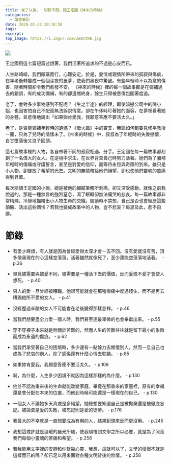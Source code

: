 ```yaml
---
title: 老了以後，一切都不配。閱王定國《神來的時候》
categories:
  - 讀書筆記
date: 2020-01-22 20:18:50
tags:
excerpt: 
top_image: https://i.imgur.com/ZeBCtN8.jpg
---
```


![](https://i.imgur.com/ZeBCtN8.jpg)

王定國用這七篇短篇述說著，我們活著所追求的不過是心安而已。

人生路崎嶇，我們顛簸而行，心難安定。於是，愛情或親情所帶來的孤寂與傷痕，在年老後轉變成一個個深夜的噩夢，使我們黑夜中驚醒。有些年輕時不以為意的傷害，隨著時間卻令我們愈發不安。
《神來的時候》裡的每一個故事都是在彌補過去的錯誤，有的成功彌補，有的卻遺憾終身，餘生只得被悲傷包圍著度過。

老了，會對多少事物感到不配呢？《生之半途》的經理，即使暗戀公司中的陳小姐，也因害怕自己不配而無法訴說情意。卻在午休時盯著她的面容，在夢裡看著她的身體，並悲傷地說出「如果妳肯愛我，我願意答應不要活太久。」

老了，是否能彌補年輕時的遺憾？《螢火蟲》中的杏支，無論如何都要見修平教授一面，只為了兒時的情愫未了。《神來的時候》中，叔叔為了年輕時的失敗戀情，自甘墮落後又浪子回頭。

這七篇故事裡的人物，各自帶著不同的孤寂相遇、分手。王定國在每一篇故事都刻劃了一名偉大的女人。在逆境中求生，在世界背棄自己時努力活著。她們為了彌補年輕時的傷痛或守護誓言，甚至是對愛的信仰，而等待永恆與奇蹟的到來。雖只是小人物，卻綻放了希望的光芒。文明的無情帶給他們絕望，卻也使他們靈魂的苦痛得到昇華。

每次閱讀王定國的小說，總是被他的細膩筆觸所刺痛，卻又深受感動。就像之前我說過的，那是一種無言的強烈窒息，濕了眼眶卻無法痛哭的悲哀。每一篇故事都非常精煉，冷靜地描繪出小人物生命的交織。閱讀時不禁想，自己是否也會經歷這些顛簸、活出這些惆悵？若我也變成故事中的人物，豈不悲哀？每思及此，悲不自勝。


# 節錄
- 有愛才麻煩，有人就是因為曾經愛得太深才會一去不回。沒有愛就沒有苦，頂多像我現在的心這樣空蕩蕩，活著雖然就像死了，至少還能空蕩蕩地活著。  - p.36
- 畢竟被需要與被愛不同，被需要是一種活下去的價值，反而愛或不愛才會使人想死。 - p.40
- 男人的愛一旦曾經被糟蹋，他很可能就會在那種傷痛中度過殘生，而不是再去糟蹋他所不愛的女人。 - p.41
- 沒經歷過辛酸的女人不可能會在老後變得那樣慈祥。 - p.46
- 當我們想要盡全力愛一個人時，我們甚至連最卑微的也會奉獻出來。 - p.55
- 穿不穿襪子本來就是無關於苦難的，然而人生的苦難往往就是留下最小的象徵而成為永遠的傷痕。 - p.62
- 當我們承受著自己的困境時，多少還有一點餘力去關懷別人，然而一旦自己也成為了悲哀的別人，除了感傷還有什麼心情去聆聽。 - p.85
- 如果妳肯愛我，我願意答應不要活太久。 - p.109
- 啊，為什麼，人生多少困境不就因為這樣那樣的為什麼。 - p.130
- 他並不認為重來後的生命就能改變家庭，畢竟在那重來的家庭裡，原有的幸福還是會分配在本來的位置，而他到時候可能還是一樣現在的自己。 - p.130
- 一個女人不論她多天真或是多絕望，她總想要知道自己是被拋棄還是被徹底忘記。被拋棄是愛的失敗，被忘記則是愛的徒勞。 - p.176
- 我最大的不幸就是一直想要成為有用的人，結果到頭來反而更沒用。 - p.245

- 我想這或許就是溫暖的晨光所賜，使我頓悟到文學之所以必要，就是為了照亮我們每個小靈魂的苦痛和希望。 - p.258
- 若我能用文字裡的安靜和你緊靠心靈，我想，這就可以了，文學的憧憬不就是這樣而已的嗎？卻已足以用來面對各種文明背後的無情。 - p.258